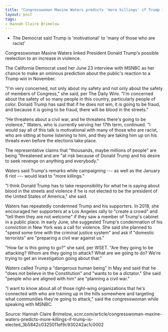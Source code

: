 ```yaml
---
title: "Congresswoman Maxine Waters predicts 'more killings' if Trump is elected"
layout: post
tags:
- Hannah Claire Brimelow
---
```


- The Democrat said Trump is 'motivational' to 'many of those who are racist'

Congresswoman Maxine Waters linked President Donald Trump's possible reelection to an increase in violence.

The California Democrat used her June 23 interview with MSNBC as her chance to make an ominous prediction about the public's reaction to a Trump win in November.

"I'm very concerned, not only about my safety and not only about the safety of members of Congress," she said, per The Daily Wire. "I'm concerned about the safety of so many people in this country, particularly people of color. Donald Trump has said that if he does not win, it is going to be fraud, and because it is going to be fraud, there will be blood in the streets."

"He threatens about a civil war, and he threatens there's going to be violence," Waters, who is currently serving her 17th term, continued. "I would say all of this talk is motivational with many of those who are racist, who are sitting at home listening to him, and they are taking him up on his threats even before the elections take place.

The representative claims that "thousands, maybe millions of people" are being "threatened and are "at risk because of Donald Trump and his desire to seek revenge on anything and everybody."

Waters said Trump's remarks while campaigning --- as well as the January 6 riot --- would lead to "more killings."

"I think Donald Trump has to take responsibility for what he is saying about blood in the streets and violence if he is not elected to be the president of the United States of America," she said.

Waters has repeatedly condemned Trump and his supporters. In 2018, she encouraged her supporters at a Los Angeles rally to "create a crowd" and "tell them they are not welcome" if they saw a member of Trump's cabinet in a public place. In early June, she suggested Trump's condemnation of his conviction in New York was a call for violence. She said she planned to "spend some time with the criminal justice system" and ask if "domestic terrorists" are "preparing a civil war against us."

"How far is this going to go?" she said, per WSET. "Are they going to be attacking? Whom are they going to attack? What are we going to do? We're trying to get an investigation going about that."

Waters called Trump a "dangerous human being" in May and said that he "does not believe in the Constitution" and "wants to be a dictator." She said "people who are aligned with him" are "planning a civil war."

"I want to know about all of those right-wing organizations that he's connected with who are training up in the hills somewhere and targeting what communities they're going to attack," said the congresswoman while speaking with MSNBC.

Source: Hannah Claire Brimelow, scnr.com/article/congresswoman-maxine-waters-predicts-more-killings-if-trump-is-elected_3b5842c0325011ef9c930242ac1c0002
